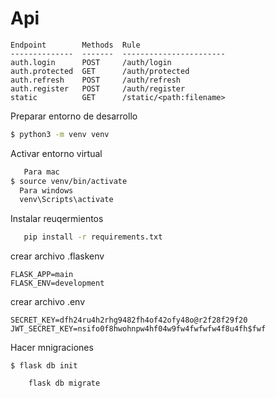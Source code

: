 # Api

```aiignore
Endpoint        Methods  Rule
--------------  -------  -----------------------
auth.login      POST     /auth/login            
auth.protected  GET      /auth/protected
auth.refresh    POST     /auth/refresh
auth.register   POST     /auth/register
static          GET      /static/<path:filename>

```
Preparar entorno de desarrollo
```bash
$ python3 -m venv venv
```

Activar entorno virtual
```bash
   Para mac
$ source venv/bin/activate
  Para windows
  venv\Scripts\activate
````
Instalar reuqermientos

```bash
   pip install -r requirements.txt
```
crear archivo .flaskenv
```
FLASK_APP=main
FLASK_ENV=development
```

crear archivo .env
```
SECRET_KEY=dfh24ru4h2rhg9482fh4of42ofy48o@r2f28f29f20
JWT_SECRET_KEY=nsifo0f8hwohnpw4hf04w9fw4fwfwfw4f8u4fh$fwf
```
Hacer mnigraciones
```
$ flask db init
```
```
    flask db migrate
```